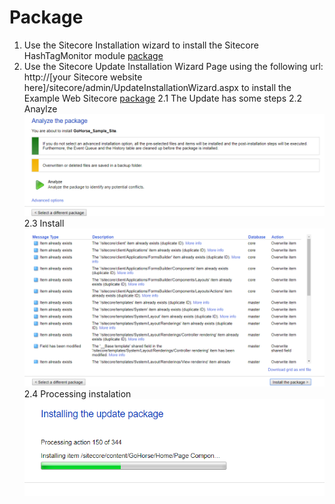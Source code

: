 # Package

1. Use the Sitecore Installation wizard to install the Sitecore HashTagMonitor module [package](#https://github.com/Sitecore-Hackathon/2018-Go-Horse/blob/master/sc.package/HashTagMonitor-1.0.zip)
2. Use the Sitecore Update Installation Wizard Page using the following url: http://[your Sitecore website here]/sitecore/admin/UpdateInstallationWizard.aspx to install the Example Web Sitecore [package](https://github.com/Sitecore-Hackathon/2018-Go-Horse/blob/master/sc.package/GoHorse_Sample_Site.update)
2.1 The Update has some steps 
2.2 Anaylze
![analyze step](images/analyze.png?raw=true "analyze step")
2.3 Install
![Install Package](images/installpackage.png?raw=true "Install Package")
2.4 Processing instalation
![Install Package](images/processing.png?raw=true "Install Package")

